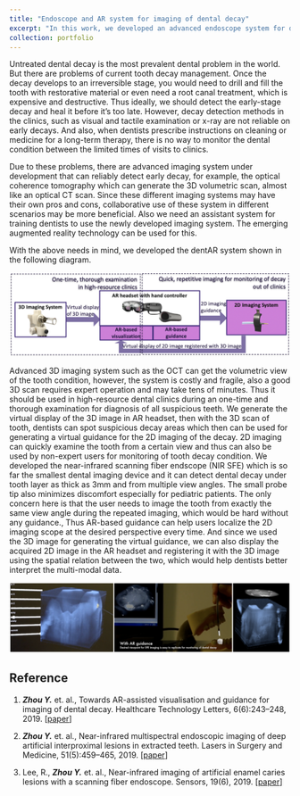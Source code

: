 ```yaml
---
title: "Endoscope and AR system for imaging of dental decay"
excerpt: "In this work, we developed an advanced endoscope system for dental decay imaging; an AR-based visualization system that can help train the dentists to use such newly developed systems; and lastly an AR-based guidance system so that dentists or general users can easily use the endoscope.<br/><img src='/images/YZ-dentAR-2.png'>"
collection: portfolio
---
```


Untreated dental decay is the most prevalent dental problem in the world. But there are problems of current tooth decay management. Once the decay develops to an irreversible stage, you would need to drill and fill the tooth with restorative material or even need a root canal treatment, which is expensive and destructive. Thus ideally, we should detect the early-stage decay and heal it before it’s too late. However, decay detection methods in the clinics, such as visual and tactile examination or x-ray are not reliable on early decays. And also, when dentists prescribe instructions on cleaning or medicine for a long-term therapy, there is no way to monitor the dental condition between the limited times of visits to clinics.

Due to these problems, there are advanced imaging system under development that can reliably detect early decay, for example, the optical coherence tomography which can generate the 3D volumetric scan, almost like an optical CT scan. Since these different imaging systems may have their own pros and cons, collaborative use of these system in different scenarios may be more beneficial. Also we need an assistant system for training dentists to use the newly developed imaging system. The emerging augmented reality technology can be used for this.

With the above needs in mind, we developed the dentAR system shown in the following diagram. 

<p align="center">
  <img src="/images/YZ-dentAR-1.png" title="diagram of dentAR system">
</p>

Advanced 3D imaging system such as the OCT can get the volumetric view of the tooth condition, however, the system is costly and fragile, also a good 3D scan requires expert operation and may take tens of minutes. Thus it should be used in high-resource dental clinics during an one-time and thorough examination for diagnosis of all suspicious teeth. We generate the virtual display of the 3D image in AR headset, then with the 3D scan of tooth, dentists can spot suspicious decay areas which then can be used for generating a virtual guidance for the 2D imaging of the decay. 2D imaging can quickly examine the tooth from a certain view and thus can also be used by non-expert users for monitoring of tooth decay condition.  We developed the near-infrared scanning fiber endscope (NIR SFE) which is so far  the smallest dental imaging device and it can detect dental decay under tooth layer as thick as 3mm and from multiple view angles. The small probe tip also minimizes discomfort especially for pediatric patients. The only concern here is that the user needs to image the tooth from  exactly the same view angle during the repeated imaging, which would be hard without any guidance., Thus AR-based guidance can help users localize the 2D imaging scope at the desired perspective every time. And since we used the 3D image for generating the virtual guidance, we can also display the acquired 2D image in the AR headset and registering it with the 3D image using the spatial relation between the two, which would help dentists better interpret the multi-modal data. 

<p align="center">
  <img src="/images/YZ-dentAR-2.png" title="illustration of AR-based visualization, guidance and fused 2D-3D dental images">
</p>


Reference
--------------

1. ***Zhou Y.*** et. al., Towards AR-assisted visualisation and guidance for imaging of dental decay. Healthcare Technology Letters, 6(6):243–248, 2019. [[paper](https://www.ncbi.nlm.nih.gov/pmc/articles/PMC6952244/)]

1.  ***Zhou Y.*** et. al., Near-infrared multispectral endoscopic imaging of deep artificial interproximal lesions in extracted teeth. Lasers in Surgery and Medicine, 51(5):459–465, 2019. [[paper](https://onlinelibrary.wiley.com/doi/full/10.1002/lsm.23065)]

1.  Lee, R., ***Zhou Y.*** et. al., Near-infrared imaging of artificial enamel caries lesions with a scanning fiber endoscope. Sensors, 19(6), 2019. [[paper](https://www.ncbi.nlm.nih.gov/pmc/articles/PMC6471210/pdf/sensors-19-01419.pdf)]

 



